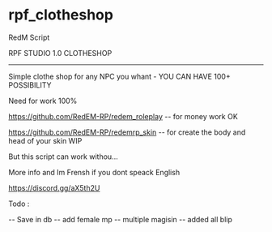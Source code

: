 # rpf_clotheshop

RedM Script

RPF STUDIO 1.0 CLOTHESHOP

-----------------------------------

Simple clothe shop for any NPC you whant - YOU CAN HAVE 100+ POSSIBILITY

Need for work 100%

https://github.com/RedEM-RP/redem_roleplay  -- for money work OK

https://github.com/RedEM-RP/redemrp_skin  -- for create the body and head of your skin WIP  

But this script can work withou...

More info and Im Frensh if you dont speack English

https://discord.gg/aX5th2U

Todo :

-- Save in db
-- add female mp
-- multiple magisin
-- added all blip
